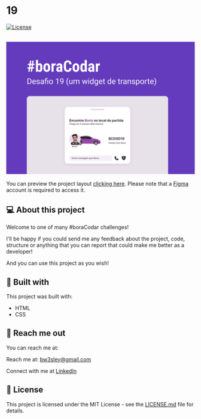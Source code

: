 # 19

<a href="../LICENSE.md">
    <img src="https://img.shields.io/badge/license-MIT-blue.svg" alt="License"/>
</a>

</br>
</br>

![Preview Screen](./assets/cover.png)

You can preview the project layout [clicking here](https://www.figma.com/community/file/1238132190532383264/Widget-de-Transporte-%E2%80%A2-Desafio-19). Please note that a [Figma](https://figma.com) account is required to access it.

## 💻 About this project

Welcome to one of many #boraCodar challenges! 

I'll be happy if you could send me any feedback about the project, code, structure or anything that you can report that could make me better as a developer!

And you can use this project as you wish!

## 🚀 Built with

This project was built with:

- HTML
- CSS

## 📩 Reach me out

You can reach me at:

Reach me at: bw3sley@gmail.com

Connect with me at [LinkedIn](https://www.linkedin.com/in/bw3sley)

## 📝 License

This project is licensed under the MIT License - see the [LICENSE.md](../LICENSE.md) file for details.